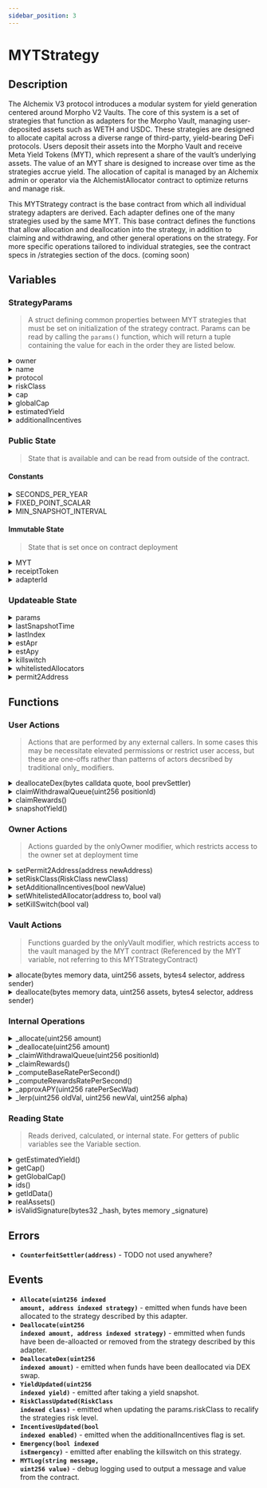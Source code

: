 ```yaml
---
sidebar_position: 3
---
```


# MYTStrategy

## Description

The Alchemix V3 protocol introduces a modular system for yield generation centered around Morpho V2 Vaults. The core of this system
is a set of strategies that function as adapters for the Morpho Vault, managing user-deposited assets such as WETH and USDC. These
strategies are designed to allocate capital across a diverse range of third-party, yield-bearing DeFi protocols. Users deposit their assets
into the Morpho Vault and receive Meta Yield Tokens (MYT), which represent a share of the vault’s underlying assets. The value of an MYT
share is designed to increase over time as the strategies accrue yield. The allocation of capital is managed by an Alchemix admin or
operator via the AlchemistAllocator contract to optimize returns and manage risk. 

This MYTStrategy contract is the base contract from which all individual strategy adapters are derived. Each adapter defines one of the many strategies used by the same MYT.
This base contract defines the functions that allow allocation and deallocation into the strategy, in addition to claiming and withdrawing, and other general operations on the strategy.
For more specific operations tailored to individual strategies, see the contract specs in /strategies section of the docs. (coming soon)

## Variables

### StrategyParams

> A struct defining common properties between MYT strategies that must be set on initialization of the strategy contract. Params can be read by calling the `params()` function, which will return a tuple containing the value for each in the order they are listed below.

<details>
  <summary>owner</summary>

  - **Description** - The owner of this MYT contract instance.
  - **Type** - address
  - **Used By** - none. Set once on contract deployment. NOTE: the param that is used to set this on deployment is also used to set the owner of the contract, which is used to restrict access to certain functions. This property param.owner shares that value, but not it's function.
  - **Updated By** - none. Set once on contract deployment.
</details>
<details>
  <summary>name</summary>

  - **Description** - The name of the MYT strategy
  - **Type** - string
  - **Used By** - none. This is just informative metadata
  - **Updated By** - none. Set once on contract deployment.
</details>
<details>
  <summary>protocol</summary>

  - **Description** - The name of the protocol running the underlying strategy.
  - **Type** - string
  - **Used By** - none. This is just informative metadata
  - **Updated By** - none. Set once on contract deployment.
</details>
<details id="Variables_riskClass">
  <summary>riskClass</summary>

  - **Description** - The risk classification for the underlying strategy. Used
  - **Type** - RiskClass (an enum with possible values of LOW, MEDIUM, or HIGH)
  - **Used By** - none. This is informative metadata.
  - **Updated By**
    - `setRiskClass(RiskClass newClass)`
  - **Notified By**
    - [`RiskClassUpdated()`](/dev/myt/myt-contract#Events_RiskClassUpdated)
</details>
<details>
  <summary>cap</summary>

  - **Description** - TODO unused
  - **Type** - uint256
  - **Used By** - none. TODO
  - **Updated By** - none TODO
  - **Read By**
    - `getCap()`
</details>
<details>
  <summary>globalCap</summary>

  - **Description** - TODO unused
  - **Type** - uint256
  - **Used By** - none. TODO
  - **Updated By** - none TODO
  - **Read By**
    - [`getGlobalCap()`](/dev/myt/myt-contract#ReadingState_getGlobalCap)
</details>
<details>
  <summary>estimatedYield</summary>

  - **Description** - The estimated yield of the strategy. TODO what is this denominated in?
  - **Type** - uint256
  - **Used By** - none. This is informative metadata.
  - **Updated By** - none. This is informative metatdata. TODO - confirm
  - **Read By**
    - [`getEstimatedYield()`](/dev/myt/myt-contract#ReadingState_getEstimatedYield)
</details>
<details>
  <summary>additionalIncentives</summary>

  - **Description** - A true/false value indicating whether or not there are additional incentives on top of the base functioning of the strategy
  - **Type** - bool
  - **Used By**
    - [`snapshotYield()`](/dev/myt/myt-contract#UserActions_snapshotYield)
  - **Updated By**
    - `setAdditionalIncentives(bool newValue)`
</details>

### Public State

> State that is available and can be read from outside of the contract.

#### Constants

<details>
  <summary>SECONDS_PER_YEAR</summary>

  - **Description** - Set to 365 days. Used in yield calculations.
  - **Type** - uint256
  - **Used By**
    - [`snapshotYield`](/dev/myt/myt-contract#UserActions_snapshotYield)
    - [`_approxAPY`](/dev/myt/myt-contract#InternalOperations_approxAPY)
  - **Updated By** - none. Contant variable
  - **Read By**
    - `SECONDS_PER_YEAR()` - will return a uint256 value representing seconds
</details>
<details>
  <summary>FIXED_POINT_SCALAR</summary>

  - **Description** - A multiplier that is used to be able to do fixed point math, since solidity does not natively handle decimals. Like ERC20 tokens which typically use 18 decimals, it expresses 1 as 1e18. Anything less is a fraction of 1.
  -	**Type** - uint256
  - **Used By**
    - [`_approxAPY`](/dev/myt/myt-contract#InternalOperations_approxAPY)
    - [`_lerp`](/dev/myt/myt-contract#InternalOperations_lerp)
  - **Updated By** - none. Constant varible.
  - **Read By**
    - `FIXED_POINT_SCALAR()`
</details>
<details>
  <summary>MIN_SNAPSHOT_INTERVAL</summary>

  - **Description** - A value in seconds set to 1 day.
  -	**Type** - uint256
  - **Used By**
    - [`snapshotYield`](/dev/myt/myt-contract#UserOperations_snapshotYield)
  - **Updated By** - none. Constant varible.
  - **Read By**
    - `MIN_SNAPSHOT_INTERVAL()` - returns a uint representing seconds
</details>

#### Immutable State

> State that is set once on contract deployment

<details>
  <summary>MYT</summary>

  - **Description** - A Morpho VaultV2 contract which manages and allocates to individual strategies through adapters such as this one.
  - **Type** - IVault2
  - **Used By**
    - [Vault Actions](/dev/myt/myt-contract#VaultActions)
  - **Updated By** - none
  - **Read By**
    - `MYT()` - will return the address of the Vault2 contract, since MYT is a contract type.
</details>
<details>
  <summary>receiptToken</summary>

  - **Description** - The address of the erc20 token contract for the reciept token users get for depositing into the MYT contract.
  - **Type** - address
  - **Used By**
	- [`deallocateDex(bytes calldata quote, bool prevSettler)`](/dev/myt/myt-contract#UserActions_deallocateDex)
    - [`setPermit2Address(address newAddress)`](/dev/myt/myt-contract#OwnerActions_setPermit2Address)
  - **Updated By** - none
  - **Read By**
    - `receiptToken()`
</details>
<details id="Variables_adapterId">
  <summary>adapterId</summary>

  - **Description** - A hash of the protocol serving as an id for reporting on allocations/deallocations to the strategy.
  - **Type** - bytes32
  - **Used By**
	- [`allocate(bytes memory data, uint256 assets, bytes4 selector, address sender)`](/dev/myt/myt-contract#VaultActions_allocate)
    - [`deallocate(bytes memory data, uint256 assets, bytes4 selector, address sender)`](/dev/myt/myt-contract#VaultActions_deallocate)
  - **Updated By** - none
  - **Read By**
    - `ids()` - returns an array of size 1, where the first index contains this id.
</details>

### Updateable State

<details>
  <summary>params</summary>

  - **Description** - The list of params passed at deployment-time describing the strategy. Some can be edited. For more information see the StrategyParams type above.
  - **Type** - StrategyParams
  - **Used By**
    - [`snapshotYield`](/dev/myt/myt-contract#UserOperations_snapshotYield)
    - [`getIdData()`](/dev/myt/myt-contract#ReadingState_getIdData)
    - [`getCap()`](/dev/myt/myt-contract#ReadingState_getCap)
    - [`getGlobalCap()`](/dev/myt/myt-contract#ReadingState_getGlobalCap)
  - **Updated By**
    - `setRiskClass()`
    - `setAdditionalIncentives()`
  - **Read By**
    - `params()` - returns a tuple containing all StrategyParam property values in the order listed in the Struct definition above.
</details>
<details>
  <summary>lastSnapshotTime</summary>

  - **Description** - The last time the `snapshotYield()` function was successfully run.
  - **Type** - uint256
  - **Used By**
    - [`snapshotYield`](/dev/myt/myt-contract#UserOperations_snapshotYield)
  - **Updated By**
    - [`snapshotYield`](/dev/myt/myt-contract#UserOperations_snapshotYield)
  - **Read By**
    - `lastSnapshotTime()`
</details>
<details>
  <summary>lastIndex</summary>

  - **Description** - The last recorded price-per-share of the underlying strategy. Each time `snapshotYield()` is called, the strategy implementation (derivation of this base contract) `_computeBaseRatePerSecond()` is called which calculates the base yield rate, in addition to getting the new price-per-share value for the strategy. That is then recorded as the lastIndex. This value is used to help calculate total yield earned since that last snapshot.
  - **Type** - uint256
  - **Used By**
    - [`snapshotYield`](/dev/myt/myt-contract#UserOperations_snapshotYield)
  - **Updated By**
    - [`snapshotYield`](/dev/myt/myt-contract#UserOperations_snapshotYield)
  - **Read By**
    - `lastIndex()`
</details>
<details>
  <summary>estApr</summary>

  - **Description** - The last recorded estimated non-compounding APR of the underlying strategy. Scaled by 1e18. (1e18 = 100%, 5e17 = 50%, etc.)
  - **Type** - uint256
  - **Used By**
    - [`snapshotYield`](/dev/myt/myt-contract#UserOperations_snapshotYield)
  - **Updated By**
    - [`snapshotYield`](/dev/myt/myt-contract#UserOperations_snapshotYield)
  - **Read By**
    - `estApr()`
</details>
<details>
  <summary>estApy</summary>

  - **Description** - The last recorded estimated compounding APY for the underlying strategy. Scaled by 1e18. (1e18 = 100%, 5e17 = 50%, etc.)
  - **Type** - uint256
  - **Used By**
    - [`snapshotYield`](/dev/myt/myt-contract#UserOperations_snapshotYield)
  - **Updated By**
    - [`snapshotYield`](/dev/myt/myt-contract#UserOperations_snapshotYield)
  - **Read By**
    - `estApy()`
</details>
<details>
  <summary>killswitch</summary>

  - **Description** - A true/false toggle that freezes all fund-moving actions. Vault allocate/deallocate simply exit with no operations done, and operator-initiated moves revert. Nothing is auto-unstaked or withdrawn. It’s a circuit breaker, not an unwinder.
  - **Type** - bool
  - **Used By**
    - [`allocate`](/dev/myt/myt-contract#VaultActions_allocate)
    - [`deallocate`](/dev/myt/myt-contract#VaultActions_deallocate)
    - [`deallocateDex`](/dev/myt/myt-contract#VaultActions_deallocateDex)
    - [`claimWithdrawalQueue`](/dev/myt/myt-contract#UserActions_claimWithdrawalQueue)
    - [`claimRewards`](/dev/myt/myt-contract#UserActions_claimRewards)
  - **Updated By**
    - `setKillswitch(bool value)`
  - **Read By**
    - `killswitch()`
</details>
<details>
  <summary>whitelistedAllocators</summary>

  - **Description** - A mapping of addresses which are allowed to call functions that move funds.
  - **Type** - mapping(address => bool)
  - **Used By**
    - [`deallocateDex`](/dev/myt/myt-contract#UserActions_deallocateDex)
    - [`claimWithdrawalQueue`](/dev/myt/myt-contract#UserActions_claimWithdrawalQueue)
  - **Updated By**
    - `setWhitelistedAllocator(address to, bool val)`
  - **Read By**
    - `whitelistedAllocators(address)` - returns a true/false value indicating whether or not the address passed is a whitelisted allocator
</details>
<details>
  <summary>permit2Address</summary>

  - **Description** - The address of the Permit2 router contract to be used. Permit2 is a universal approval and transfer router that standardizes those processes through one contract.  
    Instead of granting separate approvals to each DEX or contract, the strategy grants a single allowance to Permit2, which then validates signed off-chain transfer authorizations. 
  - **Type** - address
  - **Used By**
    - `constructor(address _myt, StrategyParams memory _params, address _permit2address, address_receiptToken)`
    - [`setPermit2Address(address newAddress)`](/dev/myt/myt-contract#OwnerActions_setPermit2Address)
    - [`isValidSignature(bytes32 _hash, bytes memory _signature)`](/dev/myt/myt-contract#UserActions_isValidSignature)
  - **Updated By**
    - [`setPermit2Address(address newAddress)`](/dev/myt/myt-contract#OwnerActions_setPermit2Address)
  - **Read By**
    - `permit2Address()`
</details>

## Functions

### User Actions

> Actions that are performed by any external callers. In some cases this may be necessitate elevated permissions or restrict user access, but these are one-offs rather than patterns of actors decsribed by traditional only_ modifiers.

<details id="UserActions_deallocateDex">
  <summary>deallocateDex(bytes calldata quote, bool prevSettler)</summary>

  - **Description** - Executes a deallocation through the 0x DEX Settler contract, allowing whitelistedAllocators to move or sell assets directly from the strategy. This bypasses standard withdrawal queue logic and is typically used in emergency or rebalancing scenarios.
    - `@param quote` - ABI-encoded calldata for a verified 0x swap quote, representing the DEX trade to perform.
    - `@param prevSettler` - Boolean flag indicating whether to use the previous Settler contract (`true`) or the current one (`false`).
  -	**Visibility Specifier** - external
  -	**State Mutability Specifier** - nonpayable
  -	**Returns** - `uint256 ret` - The amount of receipt tokens deallocated through the DEX trade. (the amount that balance of receipt tokens has increase by)
  -	**Emits**
    - [`DeallocateDex(uint256 amountDeallocated)`](/dev/myt/myt-contract#Events_DeallocateDex)
  - **Reverts**
    - With `"emergency"` if `killswitch == true` 
    - With `"PD"` if `msg.sender` is not an active whitelistedAllocator
    - With `"SF"` if the Settler call fails  
    - If the 0x swap parameters or slippage creates an invalid swap quote
</details>
<details id="UserActions_claimWithdrawalQueue">
  <summary>claimWithdrawalQueue(uint256 positionId)</summary>

  - **Description** - Handles claiming withdrawals from strategies that implement a withdrawal queue system.<br/><br/>
  	First checks that the caller is a whitelistedAllocator and that the strategy is not in emergency mode, then delegates to the internal function `_claimWithdrawalQueue()` which is overrideen and defined in derived strategy implementations.
    - `@param positionId` - The ID of the position to claim for from the underlying protocol.
  - **Visibility Specifier** - public
  - **State Mutability Specifier** - nonpayable
  - **Returns** - `uint256 ret` - The amount of assets claimed from the withdrawal queue (returned by the strategy-specific implementation).
  - **Emits** - none
  - **Reverts**
    - With `"PD"` if `msg.sender` is not whitelisted  
    - With `"emergency"` if `killSwitch == true`
</details>
<details id="UserActions_claimRewards">
  <summary>claimRewards()</summary>

  - **Description** - Claims any pending reward tokens from the underlying strategy’s protocol<br/><br/>
  	First verifies that the strategy is not in emergency mode then delegates to the internal `_claimRewards()` implementation, which must be overrideen in derived contracts to define protocol-specific claiming logic.
  - **Visibility Specifier** - public
  - **State Mutability Specifier** - nonpayable
  - **Returns** - `uint256` - The amount of reward tokens claimed, as defined by the derived implementation.
  - **Emits** - none
  - **Reverts**
    - With `"emergency"` if `killSwitch == true`
</details>
<details id="UserOperations_snapshotYield">
  <summary>snapshotYield()</summary>

  - **Description** - Recomputes the strategies estimated rates for base yield and incentives yield and returns an aggregate estimated apy scaled by 1e18. (1e18 = 100%)<br/><br/>
	First ensures that the `MINIMUM_SNAPSHOT_INTERVAL` has passed since the last call to prevent griefing, then calls internal functions `_computeBaseRatePerSecond()` and `_computeRewardsRatePerSecond()`, both of which are implemented in derived contracts, to calculate the most up-to-date current rates. Then those rates are combined and projected out a year. A smoothign rate of .7 is then applied, and passed with the newly calculated rates to the internal `_lerp()` function to calculate estimated rates from the new snapshot and the previously snaphshotted rate. 
  - **Visibility Specifier** - public
  - **State Mutability Specifier** - nonpayable
  - **Returns** - `uint256 estApy`
  - **Emits**
    - [`YieldUpdated(uint256 estApy)`](/dev/myt/myt-contract#Events_YieldUpdated)
  - **Reverts** - none
</details>

### Owner Actions

> Actions guarded by the onlyOwner modifier, which restricts access to the owner set at deployment time

<details id="OwnerActions_setPermit2Address">
  <summary>setPermit2Address(address newAddress)</summary>

  - **Description** - Updates the [`permit2Address`](/dev/myt/myt-contract#Variables_permit2Address) used for token transfer approvals through the Permit2 router contract.<br/><br/>
    First revokes existing token approvals from the old Permit2 address, grants maximum allowance to the new Permit2 address for the MYT `receiptToken`, and then updates the stored `permit2Address` value.  
    - `@param newAddress` - the new Permit2 router contract address
  - **Visibility Specifier** - public  
  - **State Mutability Specifier** - nonpayable
  - **Emits** - none  
  - **Reverts**  
    - With `"Zero address"` if `newAddress` is the zero address  
</details>
<details id="OwnerActions_setRiskClass">
  <summary>setRiskClass(RiskClass newClass)</summary>

  - **Description** - Updates the [`params.riskClass`](/dev/myt/myt-contract#Variables_riskClass) to recategorize the strategy under a new risk class
    - `@param newClass` - new risk category for the strategy (LOW, MEDIUM, HIGH)
  - **Visibility Specifier** - public  
  - **State Mutability Specifier** - nonpayable
  - **Emits**  
    - [`RiskClassUpdated(RiskClass newClass)`](/dev/myt/myt-contract#Events_RiskClassUpdated)  
  - **Reverts** - none  
</details>
<details id="OwnerActions_setAdditionalIncentives">
  <summary>setAdditionalIncentives(bool newValue)</summary>

  - **Description** - Enables or disables tracking of additional incentive tokens earned by the strategy in yield calculations.
    - `@param newValue` - true or false value to enable or disable
  - **Visibility Specifier** - public  
  - **State Mutability Specifier** - nonpayable  
  - **Emits**  
    - [`IncentivesUpdated(bool newValue)`](/dev/myt/myt-contract#Events_IncentivesUpdated)  
  - **Reverts** - none  
</details>
<details id="OwnerActions_setWhitelistedAllocator">
  <summary>setWhitelistedAllocator(address to, bool val)</summary>

  - **Description** - Sets or unsets an address as a whitelisted allocator authorized to call various functions listed under [`UserActions`](/dev/myt/myt-contract#user-actions)
    - `@param to` — address to set or unset as a whitelisted allocator   
    - `@param val` — true or false value to set or unset as a whitelisted alloactor
  - **Visibility Specifier** - public  
  - **State Mutability Specifier** - nonpayable  
  - **Emits** - none  
  - **Reverts**  
    - if `to` is the zero address  
</details>
<details id="OwnerActions_setKillSwitch">
  <summary>setKillSwitch(bool val)</summary>

  - **Description** - Toggles the emergency stop (`killSwitch`) for this strategy. When enabled many operations such as allocations, deallocations, and reward claims are halted to prevent further activity.  
    - `@param val` - true to activate emergency mode, false to resume normal operation
  - **Visibility Specifier** - public  
  - **State Mutability Specifier** - nonpayable  
  - **Modifiers** - [`onlyOwner`](/dev/myt/myt-contract#AccessControl_onlyOwner)  
  - **Emits**  
    - [`Emergency(bool val)`](/dev/myt/myt-contract#Events_Emergency)  
  - **Reverts** - none  
</details>


### Vault Actions

> Functions guarded by the onlyVault modifier, which restricts access to the vault managed by the MYT contract (Referenced by the MYT variable, not referring to this MYTStrategyContract)

<details id="VaultActions_allocate">
  <summary>allocate(bytes memory data, uint256 assets, bytes4 selector, address sender)</summary>

  - **Description** - Allocates `assets` from the vault into the underlying strategy, computes the delta between the new allocation and previous allocation, and reports the change.<br/><br/>
  	Assets are allocated using an internal call to `_allocate()` which is overrideen and defined in derived strategy contract implementations. If `killSwitch` is enabled, the simply exits with a change of 0.
    - `@param data` - a bytes-encoded representation of the old (current) allocation. Later decoded into an uint256.
    - `@param assets` - the amount of tokens the vault is requesting to allocated to the strategy.
    - `@param selector` - TODO unused and not intherited. Do we need?
    - `@param sender` - TODO unused and not inherited. Do we need?
  -	**Visibility Specifier** - external
  -	**State Mutability Specifier** - nonpayable
  -	**Returns** - (bytes32[] memory strategyIds, int256 change) - A tuple where the first value is an array of size 1 containing the [`adapterId`](/dev/myt/myt-contract#Variables_adapterId), and the second value is a signed 256 bit integer containing the difference between the new allocation and the old allocation
  -	**Emits**
    - [`Allocate(uint256 amountAllocated, address this)`](/dev/myt/myt-contract#Events_Allocate)
  - **Reverts** - none
</details>
<details id="VaultActions_deallocate">
  <summary>deallocate(bytes memory data, uint256 assets, bytes4 selector, address sender)</summary>

  - **Description** - Deallocates `assets` from the underlying strategy back to the vault, computes the delta between the new allocation and previous allocation, and reports the change.<br/><br/>
  	Assets are withdrawn using an internal call to `_deallocate()` which is overridden and defined in derived strategy contract implementations. If `killSwitch` is enabled, the function exits early with a change of 0.
    - `@param data` - a bytes-encoded representation of the old (current) allocation. Later decoded into an uint256.
    - `@param assets` - the amount of tokens the vault is requesting to deallocate from the strategy.
    - `@param selector` - TODO unused and not inherited. Do we need?
    - `@param sender` - TODO unused and not inherited. Do we need?
  -	**Visibility Specifier** - external
  -	**State Mutability Specifier** - nonpayable
  -	**Returns** - (bytes32[] memory strategyIds, int256 change) - A tuple where the first value is an array of size 1 containing the [`adapterId`](/dev/myt/myt-contract#Variables_adapterId), and the second value is a signed 256 bit integer containing the difference between the new allocation and the old allocation
  -	**Emits**
    - [`Deallocate(uint256 amountDeallocated, address this)`](/dev/myt/myt-contract#Events_Deallocate)
    - [`MYTLog(string message, uint256 value)`] - emit old allocation, amount deallocated, and resulting new allocation for transparency.
  - **Reverts** - none
</details>

### Internal Operations

<details id="InternalOperations_allocate">
  <summary>_allocate(uint256 amount)</summary>

  - **Description** - An empty virtual function defining internal logic for how to allocate to a strategy. Must be overridden by derived contracts.
    - `@param amount` - The amount of assets to allocate into the underlying protocol.
  - **Visibility Specifier** - internal
  - **State Mutability Specifier** - nonpayable
  - **Returns** - `uint256 depositReturn` - The amount of assets successfully allocated by the protocol.
  - **Emits** - none
  - **Reverts** - implementation-dependent
</details>
<details id="InternalOperations_deallocate">
  <summary>_deallocate(uint256 amount)</summary>

  - **Description** - An empty virtual function defining internal logic for how to deallocate from a strategy. Must be overridden by derived contracts.
    - `@param amount` - The amount of assets to deallocate or withdraw from the underlying protocol.
  - **Visibility Specifier** - internal
  - **State Mutability Specifier** - nonpayable
  - **Returns** - `uint256 withdrawReturn` - The amount of assets successfully withdrawn from the protocol.
  - **Emits** - none
  - **Reverts** - implmentation-dependent
</details>
<details id="InternalOperations_claimWithdrawalQueue">
  <summary>_claimWithdrawalQueue(uint256 positionId)</summary>

  - **Description** - An empty virtual function defining internal logic for how to claim or withdraw from strategies that utilize a withdrawal queue. Must be overridden by derived contracts.
    - `@param positionId` - The ID of position to claim or withdraw for from the underlying protocol.
  - **Visibility Specifier** - internal
  - **State Mutability Specifier** - nonpayable
  - **Returns** - `uint256 claimAmount` - The amount of assets successfully claimed from the withdrawal queue.
  - **Emits** - none
  - **Reverts** - implementation-dependent
</details>
<details id="InternalOperations_claimRewards">
  <summary>_claimRewards()</summary>

  - **Description** - An empty virtual function defining internal logic for how to claim from a strategy. Must be overridden by derived contracts.
  - **Visibility Specifier** - internal
  - **State Mutability Specifier** - nonpayable
  - **Returns** - `uint256 rewardAmount` - The amount of reward tokens claimed from the protocol.
  - **Emits** - none
  - **Reverts** - implementation-dependent
</details>

<details id="InternalOperations_computeBaseRatePerSecond">
  <summary>_computeBaseRatePerSecond()</summary>

  - **Description** - An empty virtual function defining internal logic for how to compute base per-second yield rate from the underlying protocol. Must be overridden by derived contracts.      
  - **Visibility Specifier** - internal
  - **State Mutability Specifier** - nonpayable
  - **Returns** - `(uint256 ratePerSec, uint256 newIndex)` - a tupe where:
    - The first value `ratePerSec` is the rate of yield per second scaled to 1e18. (1e18 = 100% per second, 1e16 = 1% per second, etc.)  
    - The second value `newIndex` is the most up-to-date price-per-share value of the MYT shares
  - **Emits** - none
  - **Reverts** - implementation-dependent
</details>
<details id="InternalOperations_computeRewardsRatePerSecond">
  <summary>_computeRewardsRatePerSecond()</summary>

  - **Description** - An empty virtual function defining internal logic for how to compute incentive/reward per-second yield rate from the underlying protocol. Must be overridden by derived contracts.  
  - **Visibility Specifier** - internal
  - **State Mutability Specifier** - nonpayable
  - **Returns** - `uint256 ratePerSec` - the rate of yield per second scaled to 1e18. (1e18 = 100% per second, 1e16 = 1% per second, etc.)  
  - **Emits** - none
  - **Reverts** - implementation-dependent
</details>
<details id="InternalOperations_approxAPY">
  <summary>_approxAPY(uint256 ratePerSecWad)</summary>

  - **Description** - Approximates the APY from a given per-second WAD-scaled (1e18) rate.<br/><br/>  
    First multiplies the per-second rate by the number of seconds in a year to estimate APR. Then approxiamtes compounding using a formula of `APR^2 / (2 × SECONDS_PER_YEAR)`
    - `@param ratePerSecWad` — per-second yield rate (1e18 = 100% per second)
  - **Visibility Specifier** - internal
  - **State Mutability Specifier** - pure
  - **Returns** - `uint256 approxApyPercentage` - a percentage scaled by 1e18 (1e18 = 100% per year)
  - **Emits** - none
  - **Reverts** - none
</details>
<details id="InternalOperations_lerp">
  <summary>_lerp(uint256 oldVal, uint256 newVal, uint256 alpha)</summary>

  - **Description** - A smoothing function to blend `oldVal` and `newVal` using a weighted average, in order to calculate a new yield rate without sharp differences.<br/><br/> 
    Uses a factor `alpha` to determine how much of the previous value to retain vs. how much of the new value to apply. This is currently set to 70% (7e17) in [`snapshotYield()`](/dev/myt/myt-contract#UserOperations_snapshotYield), the only caller of this function. 
    This means newly calculated results will use approximately 70% of `oldVal` and 30% of `newVal`, in order to prevent sudden jumps in estimated APR and APY.  
    - `@param oldVal` — previous recorded value (scaled by 1e18)  
    - `@param newVal` — new calculated value (scaled by 1e18)  
    - `@param alpha` — smoothing factor between 0 and 1e18 (7e17 = 70%)
  - **Visibility Specifier** - internal  
  - **State Mutability Specifier** - pure  
  - **Returns** - `uint256 smoothedYieldRate`
  - **Emits** - none  
  - **Reverts** - none  
</details>

### Reading State

> Reads derived, calculated, or internal state. For getters of public variables see the Variable section.

<details id="ReadingState_getEstimatedYield">
  <summary>getEstimatedYield()</summary>

  - **Description** - Returns the last recorded estimated yield value for this strategy. This value may not reflect the most recent on-chain state and could differ from live protocol values.  
  - **Visibility Specifier** - public  
  - **State Mutability Specifier** - view  
  - **Returns** - `uint256 estimatedYield` - last snapshotted yield value (1e18 = 100%)  
  - **Emits** - none  
  - **Reverts** - none  
</details>
<details id="ReadingState_getCap">
  <summary>getCap()</summary>

  - **Description** - Returns the `params.cap` variable. TODO - not used?
  - **Visibility Specifier** - external  
  - **State Mutability Specifier** - view  
  - **Returns** - `uint256 cap`
  - **Emits** - none  
  - **Reverts** - none  
</details>
<details id="ReadingState_getGlobalCap">
  <summary>getGlobalCap()</summary>

  - **Description** - Returns the `params.globalCap` variable. TODO - not used??
  - **Visibility Specifier** - external  
  - **State Mutability Specifier** - view  
  - **Returns** - `uint256 globalCap` 
  - **Emits** - none  
  - **Reverts** - none  
</details>
<details id="ReadingState_ids">
  <summary>ids()</summary>

  - **Description** - Returns an array of size 1 where the value at the first index is the [`adapterId`](/dev/myt/myt-contract#Variables_adapterId) associated with this strategy.
  - **Visibility Specifier** - public  
  - **State Mutability Specifier** - view  
  - **Returns** - `bytes32[] memory ids`
  - **Emits** - none  
  - **Reverts** - none  
</details>
<details id="ReadingState_getIdData">
  <summary>getIdData()</summary>

  - **Description** - Returns the ABI-encoded protocol identifier and address for this adapter.  
  - **Visibility Specifier** - external  
  - **State Mutability Specifier** - view  
  - **Returns** - `bytes memory abiEncodedValue`
  - **Emits** - none  
  - **Reverts** - none  
</details>
<details id="ReadingState_realAssets">
  <summary>realAssets()</summary>

  - **Description** - An empty virtual function defining internal logic for getting the actual amount of underlying assets currently held or represented by this strategy. Must be overridden by derived contracts.  
  - **Visibility Specifier** - external  
  - **State Mutability Specifier** - view  
  - **Returns** - `uint256 assets`
  - **Emits** - none  
  - **Reverts** - implementation-dependent  
</details>
<details id="ReadingState_isValidSignature">
  <summary>isValidSignature(bytes32 _hash, bytes memory _signature)</summary>

  - **Description** - Definistion for ERC721 interface for Permit2 signature verification. It allows callers to confirm that this strategy contract has validly authorized a specific operation for [`permit2Address`](/dev/myt/myt-contract#Variables_permit2Address) via signature.  
    - `@param _hash`
    - `@param _signature` 
  - **Visibility Specifier** - public  
  - **State Mutability Specifier** - view  
  - **Returns** - `bytes4 isValid` - The ERC721 defined value of 0x1626ba7e to indicated a signature is valid. Any other return value indicates an invalid signature. 
  - **Emits** - none  
  - **Reverts** - none  
</details>

## Errors

* <span id="Errors_CounterfeitSettler"><strong><code>CounterfeitSettler(address)</code></strong> - TODO not used anywhere?</span>

## Events

* <span id="Events_Allocate"><strong><code>Allocate(uint256 indexed amount, address indexed strategy)</code></strong> - emitted when funds have been allocated to the strategy described by this adapter.</span>
* <span id="Events_Deallocate"><strong><code>Deallocate(uint256 indexed amount, address indexed strategy)</code></strong> - emmitted when funds have been de-alloacted or removed from the strategy described by this adapter.</span>
* <span id="Events_DeallocateDex"><strong><code>DeallocateDex(uint256 indexed amount)</code></strong> - emitted when funds have been deallocated via DEX swap.</span>
* <span id="Events_YieldUpdated"><strong><code>YieldUpdated(uint256 indexed yield)</code></strong> - emitted after taking a yield snapshot.</span>
* <span id="Events_RiskClassUpdated"><strong><code>RiskClassUpdated(RiskClass indexed class)</code></strong> - emitted when updating the params.riskClass to recalify the strategies risk level.</span>
* <span id="Events_IncentivesUpdated"><strong><code>IncentivesUpdated(bool indexed enabled)</code></strong> - emitted when the additionalIncentives flag is set.</span>
* <span id="Events_Emergency"><strong><code>Emergency(bool indexed isEmergency)</code></strong> - emitted after enabling the killswitch on this strategy.</span>
* <span id="Events_MYTLog"><strong><code>MYTLog(string message, uint256 value)</code></strong> - debug logging used to output a message and value from the contract.</span>